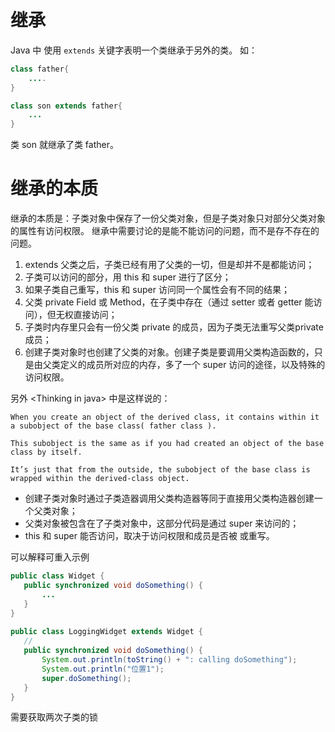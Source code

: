 # 继承
Java 中 使用 `extends` 关键字表明一个类继承于另外的类。
如：
```java
class father{
	....
}

class son extends father{
	...
}
```

类 son 就继承了类 father。

# 继承的本质
继承的本质是：子类对象中保存了一份父类对象，但是子类对象只对部分父类对象的属性有访问权限。
继承中需要讨论的是能不能访问的问题，而不是存不存在的问题。

1. extends 父类之后，子类已经有用了父类的一切，但是却并不是都能访问；
2. 子类可以访问的部分，用 this 和 super 进行了区分；
3. 如果子类自己重写，this 和 super 访问同一个属性会有不同的结果；
4. 父类 private Field 或 Method，在子类中存在（通过 setter 或者 getter 能访问），但无权直接访问；
5. 子类时内存里只会有一份父类 private 的成员，因为子类无法重写父类private成员；
6. 创建子类对象时也创建了父类的对象。创建子类是要调用父类构造函数的，只是由父类定义的成员所对应的内存，多了一个 super 访问的途径，以及特殊的访问权限。


另外 \<Thinking in java> 中是这样说的：

```
When you create an object of the derived class, it contains within it a subobject of the base class( father class ). 

This subobject is the same as if you had created an object of the base class by itself.

It’s just that from the outside, the subobject of the base class is wrapped within the derived-class object.
```
 
 - 创建子类对象时通过子类造器调用父类构造器等同于直接用父类构造器创建一个父类对象；
 - 父类对象被包含在了子类对象中，这部分代码是通过 super 来访问的；
 - this 和 super 能否访问，取决于访问权限和成员是否被  或重写。
 
 
 可以解释可重入示例
 ```java
 public class Widget {  
    public synchronized void doSomething() {  
        ...  
    }  
}  
  
public class LoggingWidget extends Widget {  
    // 
    public synchronized void doSomething() {  
        System.out.println(toString() + ": calling doSomething");  
        System.out.println("位置1");
        super.doSomething();  
    }  
}
```

需要获取两次子类的锁